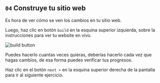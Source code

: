 ## `04` Construye tu sitio web

Es hora de ver cómo se ven los cambios en tu sitio web.

Luego, haz clic en botón `build` en la esquina superior izquierda, sobre la instrucciones para ver tu website en vivo. 

![build button](../../assets/build.png?raw=true) 


Puedes hacerlo cuantas veces quieras, deberías hacerlo cada vez que hagas cambios, de esa forma puedes verificar tus progresos.

Haz clic en el botón `next ➡` en la esquina superior derecha de la pantalla para ir al siguiente ejercicio. 
